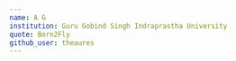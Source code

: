 ```yaml
---
name: A G
institution: Guru Gobind Singh Indraprastha University
quote: Born2Fly
github_user: theaures
---
```

